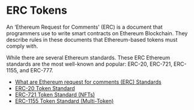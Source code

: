 # ERC Tokens

An ‘Ethereum Request for Comments’ (ERC) is a document that programmers use to write smart contracts on Ethereum Blockchain. They describe rules in these documents that Ethereum-based tokens must comply with.

While there are several Ethereum standards. These ERC Ethereum standards are the most well-known and popular: ERC-20, ERC-721, ERC-1155, and ERC-777.

- [What are Ethereum request for comments (ERC) Standards](https://dev.to/envoy_/ks-what-are-ethereum-request-for-comments-erc-standards-5f80)
- [ERC-20 Token Standard](https://ethereum.org/en/developers/docs/standards/tokens/erc-20/)
- [ERC-721 Token Standard (NFTs)](https://decrypt.co/resources/erc-721-ethereum-nft-token-standard)
- [ERC-1155 Token Standard (Multi-Token)](https://decrypt.co/resources/what-is-erc-1155-ethereums-flexible-token-standard)
